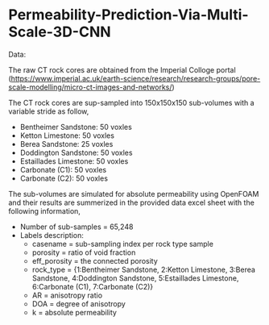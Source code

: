 # Permeability-Prediction-Via-Multi-Scale-3D-CNN

Data:

The raw CT rock cores are obtained from the Imperial Colloge portal (https://www.imperial.ac.uk/earth-science/research/research-groups/pore-scale-modelling/micro-ct-images-and-networks/)

The CT rock cores are sup-sampled into 150x150x150 sub-volumes with a variable stride as follow,
  - Bentheimer Sandstone:  50 voxles 
  - Ketton Limestone:      50 voxles
  - Berea Sandstone:       25 voxles
  - Doddington Sandstone:  50 voxles 
  - Estaillades Limestone: 50 voxles
  - Carbonate (C1):        50 voxles
  - Carbonate (C2):        50 voxles


The sub-volumes are simulated for absolute permeability using OpenFOAM and their results are summerized in the provided data excel sheet with the following information,

 - Number of sub-samples = 65,248
 - Labels description:
    - casename = sub-sampling index per rock type sample
    - porosity = ratio of void fraction
    - eff_porosity = the connected porosity
    - rock_type = {1:Bentheimer Sandstone, 2:Ketton Limestone, 3:Berea Sandstone, 4:Doddington Sandstone, 5:Estaillades Limestone, 6:Carbonate (C1), 7:Carbonate (C2)}
    - AR = anisotropy ratio
    - DOA = degree of anisotropy
    - k = absolute permeability
